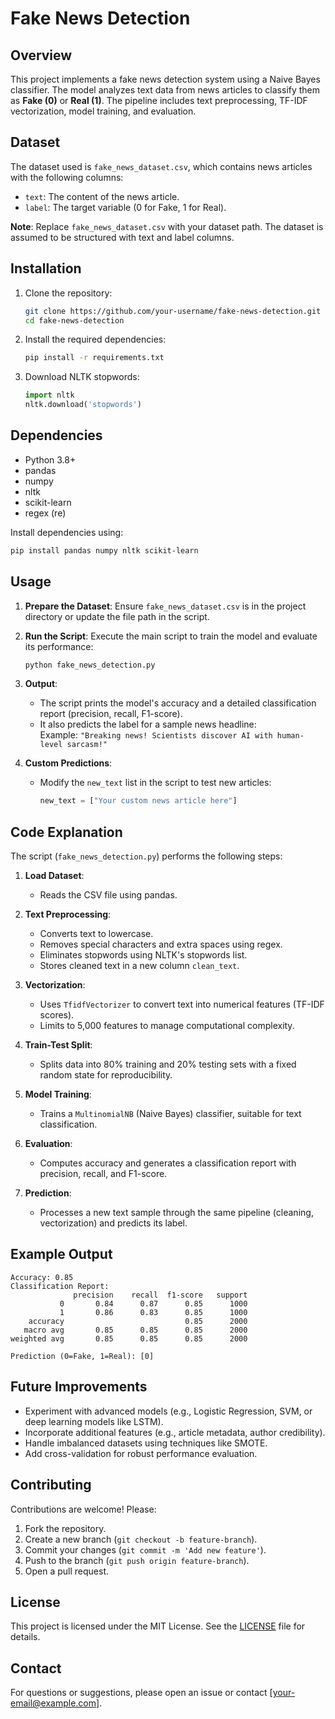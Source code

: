 # Fake News Detection

## Overview
This project implements a fake news detection system using a Naive Bayes classifier. The model analyzes text data from news articles to classify them as **Fake (0)** or **Real (1)**. The pipeline includes text preprocessing, TF-IDF vectorization, model training, and evaluation.

## Dataset
The dataset used is `fake_news_dataset.csv`, which contains news articles with the following columns:
- `text`: The content of the news article.
- `label`: The target variable (0 for Fake, 1 for Real).

**Note**: Replace `fake_news_dataset.csv` with your dataset path. The dataset is assumed to be structured with text and label columns.

## Installation
1. Clone the repository:
   ```bash
   git clone https://github.com/your-username/fake-news-detection.git
   cd fake-news-detection
   ```

2. Install the required dependencies:
   ```bash
   pip install -r requirements.txt
   ```

3. Download NLTK stopwords:
   ```python
   import nltk
   nltk.download('stopwords')
   ```

## Dependencies
- Python 3.8+
- pandas
- numpy
- nltk
- scikit-learn
- regex (re)

Install dependencies using:
```bash
pip install pandas numpy nltk scikit-learn
```

## Usage
1. **Prepare the Dataset**: Ensure `fake_news_dataset.csv` is in the project directory or update the file path in the script.

2. **Run the Script**: Execute the main script to train the model and evaluate its performance:
   ```bash
   python fake_news_detection.py
   ```

3. **Output**:
   - The script prints the model's accuracy and a detailed classification report (precision, recall, F1-score).
   - It also predicts the label for a sample news headline:  
     Example: `"Breaking news! Scientists discover AI with human-level sarcasm!"`

4. **Custom Predictions**:
   - Modify the `new_text` list in the script to test new articles:
     ```python
     new_text = ["Your custom news article here"]
     ```

## Code Explanation
The script (`fake_news_detection.py`) performs the following steps:

1. **Load Dataset**:
   - Reads the CSV file using pandas.

2. **Text Preprocessing**:
   - Converts text to lowercase.
   - Removes special characters and extra spaces using regex.
   - Eliminates stopwords using NLTK's stopwords list.
   - Stores cleaned text in a new column `clean_text`.

3. **Vectorization**:
   - Uses `TfidfVectorizer` to convert text into numerical features (TF-IDF scores).
   - Limits to 5,000 features to manage computational complexity.

4. **Train-Test Split**:
   - Splits data into 80% training and 20% testing sets with a fixed random state for reproducibility.

5. **Model Training**:
   - Trains a `MultinomialNB` (Naive Bayes) classifier, suitable for text classification.

6. **Evaluation**:
   - Computes accuracy and generates a classification report with precision, recall, and F1-score.

7. **Prediction**:
   - Processes a new text sample through the same pipeline (cleaning, vectorization) and predicts its label.

## Example Output
```plaintext
Accuracy: 0.85
Classification Report:
              precision    recall  f1-score   support
           0       0.84      0.87      0.85      1000
           1       0.86      0.83      0.85      1000
    accuracy                           0.85      2000
   macro avg       0.85      0.85      0.85      2000
weighted avg       0.85      0.85      0.85      2000

Prediction (0=Fake, 1=Real): [0]
```

## Future Improvements
- Experiment with advanced models (e.g., Logistic Regression, SVM, or deep learning models like LSTM).
- Incorporate additional features (e.g., article metadata, author credibility).
- Handle imbalanced datasets using techniques like SMOTE.
- Add cross-validation for robust performance evaluation.

## Contributing
Contributions are welcome! Please:
1. Fork the repository.
2. Create a new branch (`git checkout -b feature-branch`).
3. Commit your changes (`git commit -m 'Add new feature'`).
4. Push to the branch (`git push origin feature-branch`).
5. Open a pull request.

## License
This project is licensed under the MIT License. See the [LICENSE](LICENSE) file for details.

## Contact
For questions or suggestions, please open an issue or contact [your-email@example.com].
